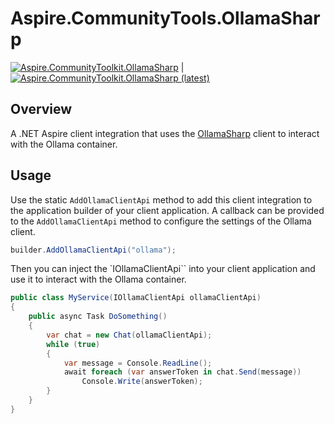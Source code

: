 # Aspire.CommunityTools.OllamaSharp

[![Aspire.CommunityToolkit.OllamaSharp](https://img.shields.io/nuget/v/Aspire.CommunityToolkit.OllamaSharp)](https://nuget.org/packages/Aspire.CommunityToolkit.OllamaSharp/) | [![Aspire.CommunityToolkit.OllamaSharp (latest)](<https://img.shields.io/nuget/vpre/Aspire.CommunityToolkit.OllamaSharp?label=nuget%20(preview)>)](https://nuget.org/packages/Aspire.CommunityToolkit.OllamaSharp/absoluteLatest)

## Overview

A .NET Aspire client integration that uses the [OllamaSharp](https://www.nuget.org/packages/OllamaSharp) client to interact with the Ollama container.

## Usage

Use the static `AddOllamaClientApi` method to add this client integration to the application builder of your client application. A callback can be provided to the `AddOllamaClientApi` method to configure the settings of the Ollama client.

```csharp
builder.AddOllamaClientApi("ollama");
```

Then you can inject the `IOllamaClientApi`` into your client application and use it to interact with the Ollama container.

```csharp
public class MyService(IOllamaClientApi ollamaClientApi)
{
    public async Task DoSomething()
    {
        var chat = new Chat(ollamaClientApi);
        while (true)
        {
            var message = Console.ReadLine();
            await foreach (var answerToken in chat.Send(message))
                Console.Write(answerToken);
        }
    }
}
```
